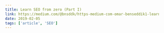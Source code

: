 ```yaml
---
title: Learn SEO from zero (Part I)
link: https://medium.com/@bnsddk/https-medium-com-omar-benseddik1-learn-seo-from-zero-part-i-db94c26fcb02
date: 2019-02-05
tags: ['article', 'SEO']
---
```


